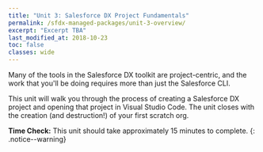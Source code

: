 ```yaml
---
title: "Unit 3: Salesforce DX Project Fundamentals"
permalink: /sfdx-managed-packages/unit-3-overview/
excerpt: "Excerpt TBA"
last_modified_at: 2018-10-23
toc: false
classes: wide
---
```


Many of the tools in the Salesforce DX toolkit are project-centric, and the work that you'll be doing requires more than just the Salesforce CLI.  

This unit will walk you through the process of creating a Salesforce DX project and opening that project in Visual Studio Code.  The unit closes with the creation (and destruction!) of your first scratch org.

**Time Check:** This unit should take approximately 15 minutes to complete.
{: .notice--warning}

<!--
### Create a Salesforce DX Project
Short paragraph (not more than two or three sentences) explaining why this part of the exercise will be helpful.  This should be the same copyt that's used as the intro paragraph for this section.

### Open Your SFDX Project in VS Code
Short paragraph (not more than two or three sentences) explaining why this part of the exercise will be helpful.  This should be the same copyt that's used as the intro paragraph for this section.

### Create a Scratch Org Definition File
Short paragraph (not more than two or three sentences) explaining why this part of the exercise will be helpful.  This should be the same copyt that's used as the intro paragraph for this section.

### Test Drive Your Scratch Org
Short paragraph (not more than two or three sentences) explaining why this part of the exercise will be helpful.  This should be the same copyt that's used as the intro paragraph for this section.
-->